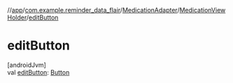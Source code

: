 //[app](../../../../index.md)/[com.example.reminder_data_flair](../../index.md)/[MedicationAdapter](../index.md)/[MedicationViewHolder](index.md)/[editButton](edit-button.md)

# editButton

[androidJvm]\
val [editButton](edit-button.md): [Button](https://developer.android.com/reference/kotlin/android/widget/Button.html)
